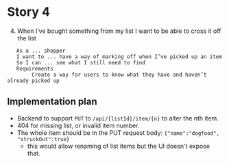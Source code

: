 # Story 4

4. When I’ve bought something from my list I want to be able to cross it off the list
```
   As a ... shopper
   I want to ... have a way of marking off when I’ve picked up an item
   So I can ... see what I still need to find
   Requirements
        Create a way for users to know what they have and haven’t already picked up
```

## Implementation plan

 - Backend to support `PUT` to `/api/{listId}/item/{n}` to alter the nth item.
 - 404 for missing list, or invalid item number.
 - The whole item should be in the PUT request body: `{"name":"dogfood", "struckOut":true}`
   - this would allow renaming of list items but the UI doesn't expose that. 



